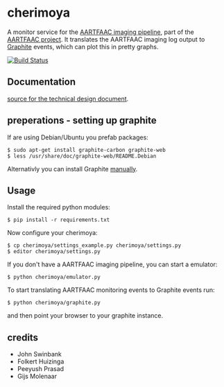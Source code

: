 cherimoya
=========

A monitor service for the
[AARTFAAC imaging pipeline](https://github.com/aartfaac/imaging),
part of the [AARTFAAC project](http://www.aartfaac.org/). It translates the
AARTFAAC imaging log output to [Graphite](http://graphite.readthedocs.org/)
events, which can plot this in pretty graphs.

[![Build Status](https://travis-ci.org/gijzelaerr/cherimoya.png)](https://travis-ci.org/gijzelaerr/cherimoya)

Documentation
-------------

[source for the technical design document](https://github.com/aartfaac/docs/tree/master/reports/imaging/monitoring).

preperations - setting up graphite
----------------------------------

If are using Debian/Ubuntu you prefab packages:

```Shell
$ sudo apt-get install graphite-carbon graphite-web
$ less /usr/share/doc/graphite-web/README.Debian
````

Alternativly you can install Graphite [manually](http://graphite.readthedocs.org/).

Usage
-----

Install the required python modules:

```Shell
$ pip install -r requirements.txt
```

Now configure your cherimoya:
```Shell
$ cp cherimoya/settings_example.py cherimoya/settings.py
$ editor cherimoya/settings.py
```

If you don't have a AARTFAAC imaging pipeline, you can start a emulator:
```Shell
$ python cherimoya/emulator.py
```

To start translating AARTFAAC monitoring events to Graphite events run:
```Shell
$ python cherimoya/graphite.py
```

and then point your browser to your graphite instance.


credits
-------

 * John Swinbank
 * Folkert Huizinga
 * Peeyush Prasad
 * Gijs Molenaar

